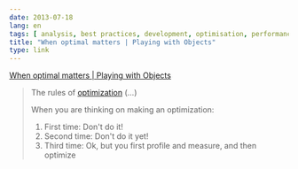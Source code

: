 ```yaml
---
date: 2013-07-18
lang: en
tags: [ analysis, best practices, development, optimisation, performance, profiling ]
title: "When optimal matters | Playing with Objects"
type: link
---
```


[When optimal matters | Playing with
Objects](http://playingwithobjects.wordpress.com/2013/03/23/when-optimal-matters/)

> The rules of [optimization](http://c2.com/cgi/wiki?RulesOfOptimization) (...) 
>
> When you are thinking on making an optimization:
>
> 1.  First time: Don't do it!
> 2.  Second time: Don't do it yet!
> 3.  Third time: Ok, but you first profile and measure, and then optimize


